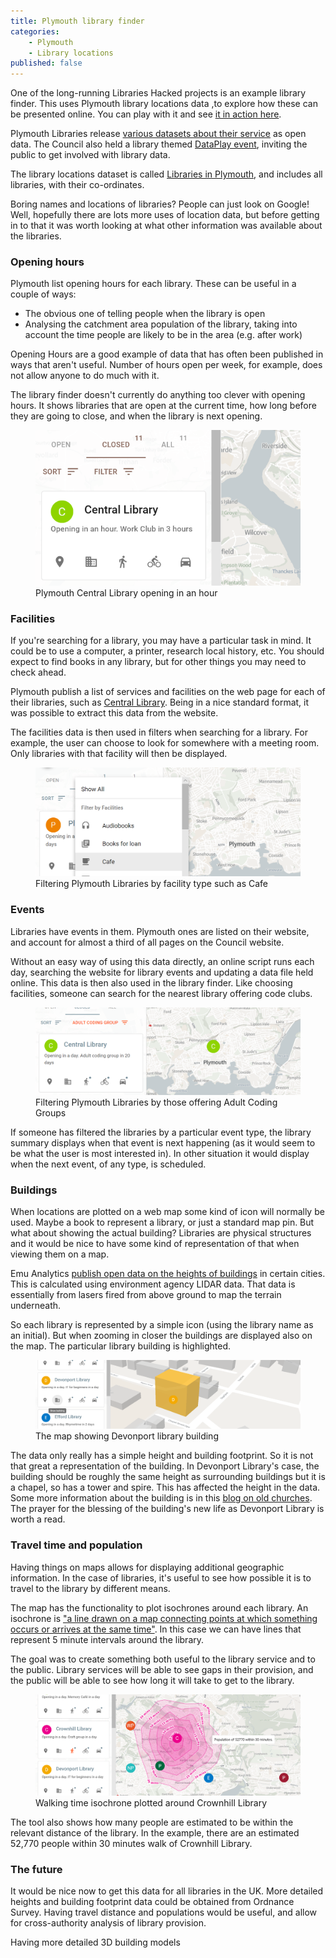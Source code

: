 ```yaml
---
title: Plymouth library finder
categories: 
    - Plymouth
    - Library locations
published: false
---
```


One of the long-running Libraries Hacked projects is an example library finder. This uses Plymouth library locations data ,to explore how these can be presented online. You can play with it and see [it in action here](https://plymouth.librarydata.uk).

Plymouth Libraries release [various datasets about their service](https://www.plymouth.gov.uk/libraries/aboutlibraryservice/librarydata) as open data. The Council also held a library themed [DataPlay event](http://www.dataplymouth.co.uk/articles/data-play-9-itinerary), inviting the public to get involved with library data.

The library locations dataset is called [Libraries in Plymouth](https://www.plymouth.gov.uk/sites/default/files/Plymouth%20library%20locations%2C%20opening%20hours%20and%20services_0.csv), and includes all libraries, with their co-ordinates.

Boring names and locations of libraries? People can just look on Google! Well, hopefully there are lots more uses of location data, but before getting in to that it was worth looking at what other information was available about the libraries.

### Opening hours

Plymouth list opening hours for each library. These can be useful in a couple of ways:

- The obvious one of telling people when the library is open
- Analysing the catchment area population of the library, taking into account the time people are likely to be in the area (e.g. after work)

Opening Hours are a good example of data that has often been published in ways that aren't useful. Number of hours open per week, for example, does not allow anyone to do much with it.

The library finder doesn't currently do anything too clever with opening hours. It shows libraries that are open at the current time, how long before they are going to close, and when the library is next opening.

<figure> <img src="https://github.com/LibrariesHacked/librarieshacked.github.io/raw/master/images/2018-12-11-plymouth-opening-hours.png" alt="A screenshot of Plymouth Central Library details showing the view of when it is going to open"/> <figcaption>Plymouth Central Library opening in an hour</figcaption> </figure>

### Facilities

If you're searching for a library, you may have a particular task in mind. It could be to use a computer, a printer, research local history, etc. You should expect to find books in any library, but for other things you may need to check ahead.

Plymouth publish a list of services and facilities on the web page for each of their libraries, such as [Central Library](https://www.plymouth.gov.uk/libraries/findlibraryandopeninghours/centrallibrary). Being in a nice standard format, it was possible to extract this data from the website.

The facilities data is then used in filters when searching for a library. For example, the user can choose to look for somewhere with a meeting room. Only libraries with that facility will then be displayed.

<figure> <img src="https://github.com/LibrariesHacked/librarieshacked.github.io/raw/master/images/2019-08-19-plymouth-libraries-facilities.png" alt="A screenshot of a menu provided options of different facilities such as Cafe, or Scanners"/> <figcaption>Filtering Plymouth Libraries by facility type such as Cafe</figcaption> </figure>

### Events

Libraries have events in them. Plymouth ones are listed on their website, and account for almost a third of all pages on the Council website.

Without an easy way of using this data directly, an online script runs each day, searching the website for library events and updating a data file held online. This data is then also used in the library finder. Like choosing facilities, someone can search for the nearest library offering code clubs.

<figure> <img src="https://github.com/LibrariesHacked/librarieshacked.github.io/raw/master/images/2019-08-19-plymouth-libraries-events.png" alt="A screenshot of filtering a list of libraries by events offered and displaying when the next event is"/> <figcaption>Filtering Plymouth Libraries by those offering Adult Coding Groups</figcaption> </figure>

If someone has filtered the libraries by a particular event type, the library summary displays when that event is next happening (as it would seem to be what the user is most interested in). In other situation it would display when the next event, of any type, is scheduled.

### Buildings

When locations are plotted on a web map some kind of icon will normally be used. Maybe a book to represent a library, or just a standard map pin. But what about showing the actual building? Libraries are physical structures and it would be nice to have some kind of representation of that when viewing them on a map.

Emu Analytics [publish open data on the heights of buildings](https://buildingheights.emu-analytics.net/) in certain cities. This is calculated using environment agency LIDAR data. That data is essentially from lasers fired from above ground to map the terrain underneath.

So each library is represented by a simple icon (using the library name as an initial). But when zooming in closer the buildings are displayed also on the map. The particular library building is highlighted. 

<figure> <img src="https://github.com/LibrariesHacked/librarieshacked.github.io/raw/master/images/2019-08-19-plymouth-libraries-building.png" alt="A screenshot of a map, displayed at an angle showing the building in 3D as a cube"/> <figcaption>The map showing Devonport library building</figcaption> </figure>

The data only really has a simple height and building footprint. So it is not that great a representation of the building. In Devonport Library's case, the building should be roughly the same height as surrounding buildings but it is a chapel, so has a tower and spire. This has affected the height in the data. Some more information about the building is in this [blog on old churches](https://someolddevonchurches.wordpress.com/2016/09/30/st-aubyns-church-Devonport/). The prayer for the blessing of the building's new life as Devonport Library is worth a read.

### Travel time and population

Having things on maps allows for displaying additional geographic information. In the case of libraries, it's useful to see how possible it is to travel to the library by different means.

The map has the functionality to plot isochrones around each library. An isochrone is ["a line drawn on a map connecting points at which something occurs or arrives at the same time"](https://en.wikipedia.org/wiki/Isochrone_map). In this case we can have lines that represent 5 minute intervals around the library.

The goal was to create something both useful to the library service and to the public. Library services will be able to see gaps in their provision, and the public will be able to see how long it will take to get to the library.

<figure> <img src="https://github.com/LibrariesHacked/librarieshacked.github.io/raw/master/images/2019-08-19-plymouth-libraries-isochrones.png" alt="A screenshot of an isochrone around a library, showing walking distances at 5 minute intervals"/> <figcaption>Walking time isochrone plotted around Crownhill Library</figcaption> </figure>

The tool also shows how many people are estimated to be within the relevant distance of the library. In the example, there are an estimated 52,770 people within 30 minutes walk of Crownhill Library.

### The future

It would be nice now to get this data for all libraries in the UK. More detailed heights and building footprint data could be obtained from Ordnance Survey. Having travel distance and populations would be useful, and allow for cross-authority analysis of library provision.

Having more detailed 3D building models

<!--stackedit_data:
eyJoaXN0b3J5IjpbLTQwNjkyMTgzNSwxNTYzODQ0OTc5LC05MD
AxMzU2NjgsLTMxNTg0MTMwNiwxNjQ4NTM1MjExLC02MTc5NjI4
MDEsLTE1MTY4MDc3NzEsMTUzOTcyMjM1MCw4ODI4NTk3NywtNz
Q4MzUxMzIyLC0xMDcwMjUwNzMyLDE0Njc0MjIyNzYsLTE2NzAz
MzI3MjIsLTM1NDQ2OTE5NSw0NTQ2MTcyOTJdfQ==
-->